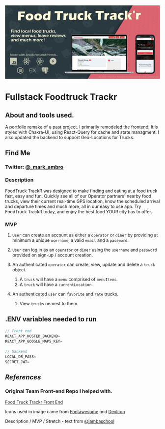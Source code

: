 [![](./docs/foodTruckTracker.jpg)](https://food-truck-tracker.markambrocio.com/)

# Fullstack Foodtruck Trackr

## About and tools used.

A portfolio remake of a past project. I primarily remodeled the frontend. It is styled with Chakra-UI, using React-Query for cache and state managment. I also updated the backend to support Geo-Locations for Trucks.

## Find Me

### Twitter: [@\_mark_ambro](https://twitter.com/_mark_ambro)

### **Description**

FoodTruck TrackR was designed to make finding and eating at a food truck fast, easy and fun. Quickly see all of our Operator partners' nearby food trucks, view their current real-time GPS location, know the scheduled arrival and departure times and much more, all in our easy to use app. Try FoodTruck TrackR today, and enjoy the best food YOUR city has to offer.

### **MVP**

1. `User` can create an account as either a `operator` or `diner` by providing at minimum a unique `username`, a valid `email` and a `password`.

2. `User` can log in as an `operator` or `diner` using the `username` and `password` provided on sign-up / account creation.

3. An authenticated `operator` can create, view, update and delete a `truck` object.
   1. A `truck` will have a `menu` comprised of `menuItems`.
   2. A `truck` will have a `currentLocation`.
4. An authenticated `user` can `favorite` and `rate` trucks.
   1. View `trucks` nearest to them.

## .ENV variables needed to run

```js
// front end
REACT_APP_HOSTED_BACKEND=
REACT_APP_GOOGLE_MAPS_KEY=

// backend
LOCAL_DB_PASS=
SECRET_JWT=

```

## _References_

### Original Team Front-end Repo I helped with.

[Food Truck Trackr Front End](https://github.com/foodtrucktrackr-bw/foodtrucktrackr-frontend)

Icons used in image came from [Fontawesome](https://fontawesome.com/license) and [DevIcon](https://devicon.dev/)

Description / MVP / Stretch - text from [@lambaschool](https://github.com/LambdaSchool)
